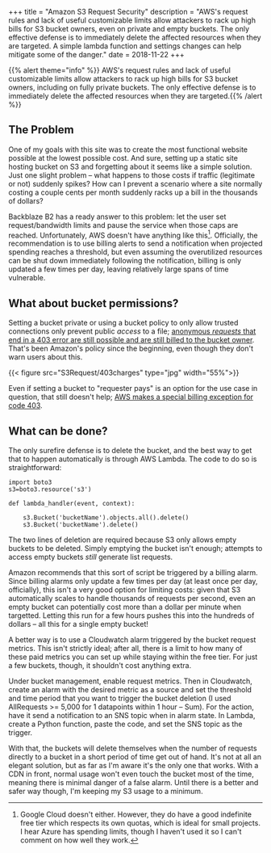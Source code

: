 +++
title = "Amazon S3 Request Security"
description = "AWS's request rules and lack of useful customizable limits allow attackers to rack up high bills for S3 bucket owners, even on private and empty buckets. The only effective defense is to immediately delete the affected resources when they are targeted. A simple lambda function and settings changes can help mitigate some of the danger."
date = 2018-11-22
+++

{{% alert theme="info" %}} AWS's request rules and lack of useful customizable limits allow attackers to rack up high bills for S3 bucket owners, including on fully private buckets. The only effective defense is to immediately delete the affected resources when they are targeted.{{% /alert %}}

## The Problem

One of my goals with this site was to create the most functional website possible at the lowest possible cost. And sure, setting up a static site hosting bucket on S3 and forgetting about it seems like a simple solution. Just one slight problem – what happens to those costs if traffic (legitimate or not) suddenly spikes? How can I prevent a scenario where a site normally costing a couple cents per month suddenly racks up a bill in the thousands of dollars?

Backblaze B2 has a ready answer to this problem: let the user set request/bandwidth limits and pause the service when those caps are reached. Unfortunately, AWS doesn't have anything like this[^1]. Officially, the recommendation is to use billing alerts to send a notification when projected spending reaches a threshold, but even assuming the overutilized resources can be shut down immediately following the notification, billing is only updated a few times per day, leaving relatively large spans of time vulnerable. 

## What about bucket permissions?

Setting a bucket private or using a bucket policy to only allow trusted connections only prevent public *access* to a file; [anonymous *requests* that end in a 403 error are still possible and are still billed to the bucket owner](http://forums.aws.amazon.com/thread.jspa?messageID=58436). That's been Amazon's policy since the beginning, even though they don't warn users about this.

{{< figure src="S3Request/403charges" type="jpg" width="55%">}}

Even if setting a bucket to "requester pays" is an option for the use case in question, that still doesn't help; [AWS makes a special billing exception for code 403](https://docs.aws.amazon.com/AmazonS3/latest/dev/RequesterPaysBuckets.html#ChargeDetails). 

## What can be done?

The only surefire defense is to delete the bucket, and the best way to get that to happen automatically is through AWS Lambda. The code to do so is straightforward:


```
import boto3
s3=boto3.resource('s3')

def lambda_handler(event, context):

    s3.Bucket('bucketName').objects.all().delete()
    s3.Bucket('bucketName').delete()
```

The two lines of deletion are required because S3 only allows empty buckets to be deleted. Simply emptying the bucket isn't enough; attempts to access empty buckets *still* generate list requests.

Amazon recommends that this sort of script be triggered by a billing alarm. Since billing alarms only update a few times per day (at least once per day, officially), this isn't a very good option for limiting costs: given that S3 automatically scales to handle thousands of requests per second, even an empty bucket can potentially cost more than a dollar per minute when targetted. Letting this run for a few hours pushes this into the hundreds of dollars – all this for a single empty bucket! 

A better way is to use a Cloudwatch alarm triggered by the bucket request metrics. This isn't strictly ideal; after all, there is a limit to how many of these paid metrics you can set up while staying within the free tier. For just a few buckets, though, it shouldn't cost anything extra. 

Under bucket management, enable request metrics. Then in Cloudwatch, create an alarm with the desired metric as a source and set the threshold and time period that you want to trigger the bucket deletion (I used AllRequests >= 5,000 for 1 datapoints within 1 hour – Sum). For the action, have it send a notification to an SNS topic when in alarm state. In Lambda, create a Python function, paste the code, and set the SNS topic as the trigger. 

With that, the buckets will delete themselves when the number of requests directly to a bucket in a short period of time get out of hand. It's not at all an elegant solution, but as far as I'm aware it's the only one that works. With a CDN in front, normal usage won't even touch the bucket most of the time, meaning there is minimal danger of a false alarm. Until there is a better and safer way though, I'm keeping my S3 usage to a minimum.

[^1]:Google Cloud doesn't either. However, they do have a good indefinite free tier which respects its own quotas, which is ideal for small projects. I hear Azure has spending limits, though I haven't used it so I can't comment on how well they work.


